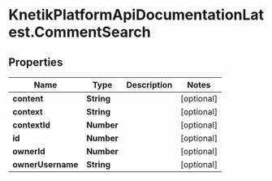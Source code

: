 # KnetikPlatformApiDocumentationLatest.CommentSearch

## Properties
Name | Type | Description | Notes
------------ | ------------- | ------------- | -------------
**content** | **String** |  | [optional] 
**context** | **String** |  | [optional] 
**contextId** | **Number** |  | [optional] 
**id** | **Number** |  | [optional] 
**ownerId** | **Number** |  | [optional] 
**ownerUsername** | **String** |  | [optional] 


